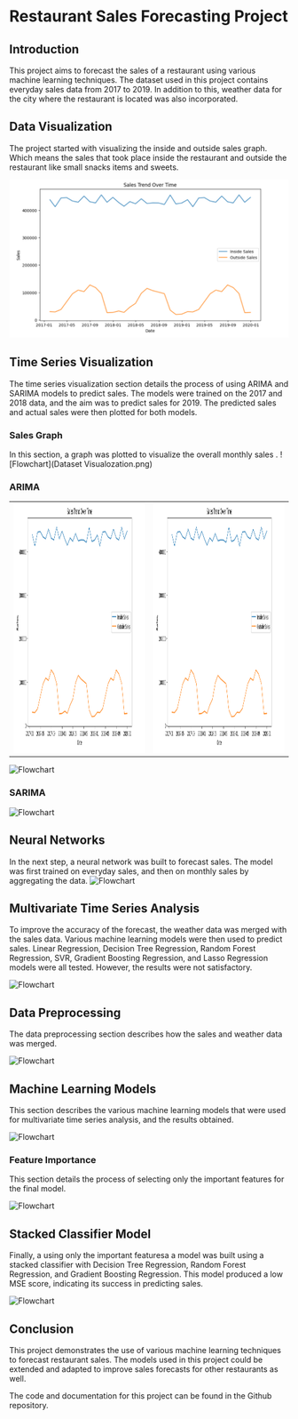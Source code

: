# Restaurant Sales Forecasting Project

## Introduction
This project aims to forecast the sales of a restaurant using various machine learning techniques. The dataset used in this project contains everyday sales data from 2017 to 2019. In addition to this, weather data for the city where the restaurant is located was also incorporated.

## Data Visualization
The project started with visualizing the inside and outside sales graph.
Which means the sales that took place inside the restaurant and outside the restaurant like small snacks items and sweets.

![Flowchart](sales.png)

## Time Series Visualization
The time series visualization section details the process of using ARIMA and SARIMA models to predict sales. The models were trained on the 2017 and 2018 data, and the aim was to predict sales for 2019. The predicted sales and actual sales were then plotted for both models.
### Sales Graph
In this section, a graph was plotted to visualize the overall monthly sales
.
![Flowchart](Dataset Visualozation.png)

### ARIMA

<table>
  <tr>
    <td><img src="sales.png" width="600" height="450"></td>
    <td><img src="sales.png" width="600" height="450"></td>
  </tr>
</table>


![Flowchart](flowchart.jpg)

### SARIMA
![Flowchart](flowchart.jpg)

## Neural Networks
In the next step, a neural network was built to forecast sales. The model was first trained on everyday sales, and then on monthly sales by aggregating the data.
![Flowchart](flowchart.jpg)


## Multivariate Time Series Analysis
To improve the accuracy of the forecast, the weather data was merged with the sales data. Various machine learning models were then used to predict sales. Linear Regression, Decision Tree Regression, Random Forest Regression, SVR, Gradient Boosting Regression, and Lasso Regression models were all tested. However, the results were not satisfactory.

![Flowchart](flowchart.jpg)


## Data Preprocessing
The data preprocessing section describes how the sales and weather data was merged.

![Flowchart](flowchart.jpg)

## Machine Learning Models
This section describes the various machine learning models that were used for multivariate time series analysis, and the results obtained.

![Flowchart](flowchart.jpg)

### Feature Importance
This section details the process of selecting only the important features for the final model.

![Flowchart](flowchart.jpg)


## Stacked Classifier Model
Finally, a  using only the important featuresa a model was built using a stacked classifier with Decision Tree Regression, Random Forest Regression, and Gradient Boosting Regression. This model produced a low MSE score, indicating its success in predicting sales.

![Flowchart](flowchart.jpg)


## Conclusion
This project demonstrates the use of various machine learning techniques to forecast restaurant sales. The models used in this project could be extended and adapted to improve sales forecasts for other restaurants as well.

The code and documentation for this project can be found in the Github repository.
